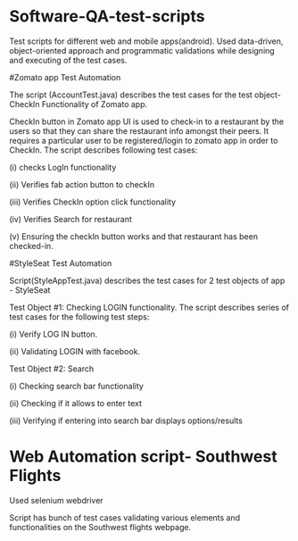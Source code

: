 # Software-QA-test-scripts
Test scripts for different web and mobile apps(android).
Used data-driven, object-oriented approach and programmatic validations while designing and executing of the test cases.

#Zomato app Test Automation

The script (AccountTest.java) describes the test cases for the test object- CheckIn Functionality of Zomato app.

CheckIn button in Zomato app UI is used to check-in to a restaurant by the users so that they can share the restaurant info amongst their
peers. It requires a particular user to be registered/login to zomato app in order to CheckIn.
The script describes following test cases:

(i) checks LogIn functionality 

(ii) Verifies fab action button to checkIn

(iii) Verifies CheckIn option click functionality 

(iv) Verifies Search for restaurant

(v) Ensuring the checkIn button works and that restaurant has been checked-in.

#StyleSeat Test Automation

Script(StyleAppTest.java) describes the test cases for 2 test objects of app - StyleSeat

Test Object #1: Checking LOGIN functionality.
The script describes series of test cases for the following test steps: 

(i) Verify LOG IN button.

(ii) Validating LOGIN with facebook.

Test Object #2: Search

(i) Checking search bar functionality

(ii) Checking if it allows to enter text 

(iii) Verifying if entering into search bar displays options/results 


# Web Automation script- Southwest Flights
Used selenium webdriver

Script has bunch of test cases validating various elements and functionalities on the Southwest flights webpage.
